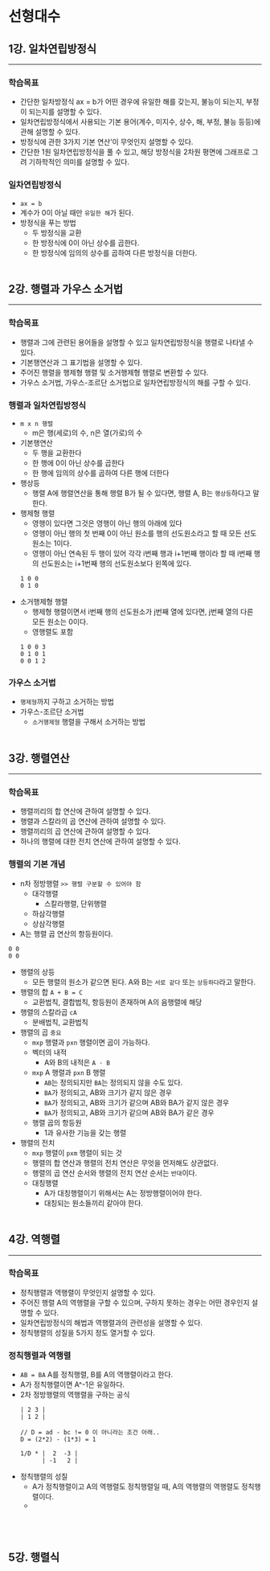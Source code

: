 # 선형대수

## 1강. 일차연립방정식
<hr>

### 학습목표
+ 간단한 일차방정식 ax = b가 어떤 경우에 유일한 해를 갖는지, 불능이 되는지, 부정이 되는지를 설명할 수 있다.
+ 일차연립방정식에서 사용되는 기본 용어(계수, 미지수, 상수, 해, 부정, 불능 등등)에 관해 설명할 수 있다.
+ 방정식에 관한 3가지 기본 연산’이 무엇인지 설명할 수 있다.
+ 간단한 1원 일차연립방정식을 풀 수 있고, 해당 방정식을 2차원 평면에 그래프로 그려 기하학적인 의미를 설명할 수 있다.

### 일차연립방정식 
+ ```ax = b```
+ 계수가 0이 아닐 때만 ```유일한 해```가 된다.
+ 방정식을 푸는 방법
  + 두 방정식을 교환
  + 한 방정식에 0이 아닌 상수를 곱한다.
  + 한 방정식에 임의의 상수를 곱하여 다른 방정식을 더한다.
<br><br>

    


## 2강. 행렬과 가우스 소거법
<hr>

### 학습목표
+ 행렬과 그에 관련된 용어들을 설명할 수 있고 일차연립방정식을 행렬로 나타낼 수 있다.
+ 기본행연산과 그 표기법을 설명할 수 있다.
+ 주어진 행렬을 행제형 행렬 및 소거행제형 행렬로 변환할 수 있다.
+ 가우스 소거법, 가우스-조르단 소거법으로 일차연립방정식의 해를 구할 수 있다.

### 행렬과 일차연립방정식
+ ```m x n 행렬```
  + m은 행(세로)의 수, n은 열(가로)의 수
+ 기본행연산
  + 두 행을 교환한다
  + 한 행에 0이 아닌 상수를 곱한다
  + 한 행에 임의의 상수를 곱하여 다른 행에 더한다
+ 행상등 
  + 행렬 A에 행렬연산을 통해 행렬 B가 될 수 있다면, 행렬 A, B는 ```행상등```하다고 말한다.
+ 행제형 행렬
  + 영행이 있다면 그것은 영행이 아닌 행의 아래에 있다
  + 영행이 아닌 행의 첫 번째 0이 아닌 원소를 행의 선도원소라고 할 때 모든 선도원소는 1이다.
  + 영행이 아닌 연속된 두 행이 있어 각각 i번째 행과 i+1번째 행이라 할 때 i번째 행의 선도원소는 i+1번째 행의 선도원소보다 왼쪽에 있다.
  ```
  1 0 0
  0 1 0
  ```
+ 소거행제형 행렬
  + 행제형 행렬이면서 i번째 행의 선도원소가 j번째 열에 있다면, j번째 열의 다른 모든 원소는 0이다.
  + 영행렬도 포함
  ```
  1 0 0 3
  0 1 0 1
  0 0 1 2
  ```
  
### 가우스 소거법
+ ```행제형```까지 구하고 소거하는 방법
+ 가우스-조르단 소거법
  + ```소거행제형``` 행렬을 구해서 소거하는 방법
<br><br>

    


## 3강. 행렬연산
<hr>

### 학습목표
+ 행렬끼리의 합 연산에 관하여 설명할 수 있다.
+ 행렬과 스칼라의 곱 연산에 관하여 설명할 수 있다.
+ 행렬끼리의 곱 연산에 관하여 설명할 수 있다.
+ 하나의 행렬에 대한 전치 연산에 관하여 설명할 수 있다.

### 행렬의 기본 개념
+ n차 정방행렬 ```>> 행렬 구분할 수 있어야 함```
  + 대각행렬
    + 스칼라행렬, 단위행렬
  + 하삼각행렬
  + 상삼각행렬
+ A는 행렬 곱 연산의 항등원이다.
```
0 0 
0 0 
```
+ 행렬의 상등
  + 모든 행렬의 원소가 같으면 된다. A와 B는 ```서로 같다``` 또는 ```상등하다```라고 말한다.
+ 행렬의 합 ```A + B = C```
  + 교환법칙, 결합법칙, 항등원이 존재하며 A의 음행렬에 해당
+ 행렬의 스칼라곱 ```cA```
  + 분배법칙, 교환법칙
+ 행렬의 곱 ```중요```
  + ```mxp``` 행렬과 ```pxn``` 행렬이면 곱이 가능하다.
  + 벡터의 내적
    + A와 B의 내적은 ```A · B```
  + ```mxp``` A 행렬과 ```pxn``` B 행렬
    + ```AB```는 정의되지만 ```BA```는 정의되지 않을 수도 있다.
    + ```BA```가 정의되고, AB와 크기가 같지 않은 경우
    + ```BA```가 정의되고, AB와 크기가 같으며 AB와 BA가 같지 않은 경우
    + ```BA```가 정의되고, AB와 크기가 같으며 AB와 BA가 같은 경우
  + 행렬 곱의 항등원
    + 1과 유사한 기능을 갖는 행렬
+ 행렬의 전치
  + ```mxp``` 행렬이 ```pxm``` 행렬이 되는 것
  + 행렬의 합 연산과 행렬의 전치 연산은 무엇을 먼저해도 상관없다.
  + 행렬의 곱 연산 순서와 행렬의 전치 연산 순서는 ```반대```이다.
  + 대칭행렬
    + A가 대칭행렬이기 위해서는 A는 정방행렬이어야 한다.
    + 대칭되는 원소들끼리 같아야 한다.
<br><br>
  




## 4강. 역행렬
<hr>

### 학습목표
+ 정칙행렬과 역행렬이 무엇인지 설명할 수 있다.
+ 주어진 행렬 A의 역행렬을 구할 수 있으며, 구하지 못하는 경우는 어떤 경우인지 설명할 수 있다.
+ 일차연립방정식의 해법과 역행렬과의 관련성을 설명할 수 있다.
+ 정칙행렬의 성질을 5가지 정도 열거할 수 있다.

### 정칙행렬과 역행렬
+ ```AB = BA``` A를 정칙행렬, B를 A의 역행렬이라고 한다.
+ A가 정칙행렬이면 A^-1은 유일하다. 
+ 2차 정방행렬의 역행렬을 구하는 공식
  ```
  | 2 3 |
  | 1 2 |
  
  // D = ad - bc != 0 이 아니라는 조건 아래..
  D = (2*2) - (1*3) = 1
  
  1/D * |  2  -3 |
        | -1   2 |
  ```
+ 정칙행렬의 성질
  + A가 정칙행렬이고 A의 역행렬도 정칙행렬일 때, A의 역행렬의 역행렬도 정칙행렬이다.
  + 
<br><br>





## 5강. 행렬식
